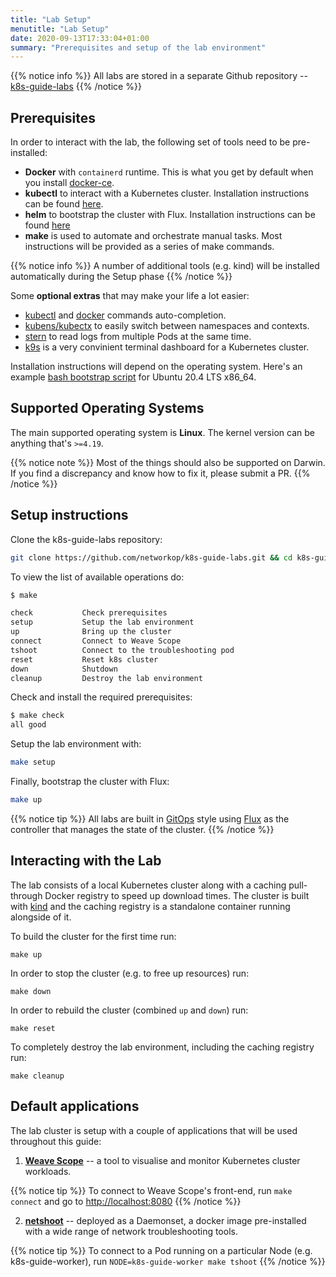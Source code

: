 ```yaml
---
title: "Lab Setup"
menutitle: "Lab Setup"
date: 2020-09-13T17:33:04+01:00
summary: "Prerequisites and setup of the lab environment"
---
```


{{% notice info %}}
All labs are stored in a separate Github repository -- [k8s-guide-labs](https://github.com/networkop/k8s-guide-labs)
{{% /notice %}}

## Prerequisites

In order to interact with the lab, the following set of tools need to be pre-installed:

* **Docker** with `containerd` runtime. This is what you get by default when you install [docker-ce](https://docs.docker.com/engine/install/).
* **kubectl** to interact with a Kubernetes cluster. Installation instructions can be found [here](https://kubernetes.io/docs/tasks/tools/install-kubectl/).
* **helm** to bootstrap the cluster with Flux. Installation instructions can be found [here](https://github.com/helm/helm#install)
* **make** is used to automate and orchestrate manual tasks. Most instructions will be provided as a series of make commands.


{{% notice info %}}
A number of additional tools (e.g. kind) will be installed automatically during the Setup phase
{{% /notice %}}

Some **optional extras** that may make your life a lot easier:

* [kubectl](https://kubernetes.io/docs/tasks/tools/install-kubectl/#optional-kubectl-configurations) and [docker](https://github.com/docker/docker-ce/tree/master/components/cli/contrib/completion) commands auto-completion.
* [kubens/kubectx](https://github.com/ahmetb/kubectx) to easily switch between namespaces and contexts.
* [stern](https://github.com/stern/stern) to read logs from multiple Pods at the same time.
* [k9s](https://github.com/derailed/k9s) is a very convinient terminal dashboard for a Kubernetes cluster.

Installation instructions will depend on the operating system. Here's an example [bash bootstrap script](https://gist.github.com/hellt/61242c680c78c3c813f20ecb9577a93e) for Ubuntu 20.4 LTS x86_64.

## Supported Operating Systems

The main supported operating system is **Linux**. The kernel version can be anything that's `>=4.19`.

{{% notice note %}}
Most of the things should also be supported on Darwin. If you find a discrepancy and know how to fix it, please submit a PR.
{{% /notice %}}


## Setup instructions

Clone the k8s-guide-labs repository:

```bash
git clone https://github.com/networkop/k8s-guide-labs.git && cd k8s-guide-labs
```

To view the list of available operations do:

```bash
$ make  

check           Check prerequisites 
setup           Setup the lab environment 
up              Bring up the cluster 
connect         Connect to Weave Scope 
tshoot          Connect to the troubleshooting pod 
reset           Reset k8s cluster 
down            Shutdown 
cleanup         Destroy the lab environment 
```

Check and install the required prerequisites:

```bash
$ make check
all good
```

Setup the lab environment with:

```bash
make setup
```

Finally, bootstrap the cluster with Flux:


```bash
make up
```

{{% notice tip %}}
All labs are built in [GitOps](https://www.weave.works/technologies/gitops/) style using [Flux](https://github.com/fluxcd/flux) as the controller that manages the state of the cluster. 
{{% /notice %}}

## Interacting with the Lab

The lab consists of a local Kubernetes cluster along with a caching pull-through Docker registry to speed up download times. The cluster is built with [kind](https://github.com/kubernetes-sigs/kind) and the caching registry is a standalone container running alongside of it.

To build the cluster for the first time run:

```
make up
```

In order to stop the cluster (e.g. to free up resources) run:

```
make down
````

In order to rebuild the cluster (combined `up` and `down`) run:

```
make reset
```

To completely destroy the lab environment, including the caching registry run:


```
make cleanup
```


## Default applications

The lab cluster is setup with a couple of applications that will be used throughout this guide:

1. **[Weave Scope](https://github.com/weaveworks/scope)** -- a tool to visualise and monitor Kubernetes cluster workloads.

{{% notice tip %}}
To connect to Weave Scope's front-end, run `make connect` and go to [http://localhost:8080](http://localhost:8080)
{{% /notice %}}


2. **[netshoot](https://github.com/nicolaka/netshoot)** -- deployed as a Daemonset, a docker image pre-installed with a wide range of network troubleshooting tools.

{{% notice tip %}}
To connect to a Pod running on a particular Node (e.g. k8s-guide-worker), run `NODE=k8s-guide-worker make tshoot`
{{% /notice %}}
